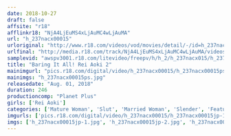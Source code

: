 ```yaml
---
date: 2018-10-27
draft: false
affsite: "r18"
afflinkr18: "NjA4LjEuMS4xLjAuMC4wLjAuMA"
url: "h_237nacx00015"
urloriginal: "http://www.r18.com/videos/vod/movies/detail/-/id=h_237nacx00015"
urlfinal: "http://media.r18.com/track/NjA4LjEuMS4xLjAuMC4wLjAuMA/videos/vod/movies/detail/-/id=h_237nacx00015"
samplevid: "awspv3001.r18.com/litevideo/freepv/h/h_2/h_237nacx015/h_237nacx015_dmb_w.mp4"
title: "Baring It All! Rei Aoki 2"
mainimgurl: "pics.r18.com/digital/video/h_237nacx00015/h_237nacx00015ps.jpg"
mainimgs: "h_237nacx00015ps.jpg"
releasedate: "Aug. 01, 2018"
duration: 246
productioncomp: "Planet Plus"
girls: ['Rei Aoki']
categories: ['Mature Woman', 'Slut', 'Married Woman', 'Slender', 'Featured Actress', 'Creampie', 'Over 4 Hours', 'Hi-Def']
imgurls: ['pics.r18.com/digital/video/h_237nacx00015/h_237nacx00015jp-1.jpg', 'pics.r18.com/digital/video/h_237nacx00015/h_237nacx00015jp-2.jpg', 'pics.r18.com/digital/video/h_237nacx00015/h_237nacx00015jp-3.jpg', 'pics.r18.com/digital/video/h_237nacx00015/h_237nacx00015jp-4.jpg', 'pics.r18.com/digital/video/h_237nacx00015/h_237nacx00015jp-5.jpg', 'pics.r18.com/digital/video/h_237nacx00015/h_237nacx00015jp-6.jpg', 'pics.r18.com/digital/video/h_237nacx00015/h_237nacx00015jp-7.jpg', 'pics.r18.com/digital/video/h_237nacx00015/h_237nacx00015jp-8.jpg', 'pics.r18.com/digital/video/h_237nacx00015/h_237nacx00015jp-9.jpg', 'pics.r18.com/digital/video/h_237nacx00015/h_237nacx00015jp-10.jpg', 'pics.r18.com/digital/video/h_237nacx00015/h_237nacx00015jp-11.jpg', 'pics.r18.com/digital/video/h_237nacx00015/h_237nacx00015jp-12.jpg', 'pics.r18.com/digital/video/h_237nacx00015/h_237nacx00015jp-13.jpg', 'pics.r18.com/digital/video/h_237nacx00015/h_237nacx00015jp-14.jpg', 'pics.r18.com/digital/video/h_237nacx00015/h_237nacx00015jp-15.jpg', 'pics.r18.com/digital/video/h_237nacx00015/h_237nacx00015jp-16.jpg', 'pics.r18.com/digital/video/h_237nacx00015/h_237nacx00015jp-17.jpg', 'pics.r18.com/digital/video/h_237nacx00015/h_237nacx00015jp-18.jpg', 'pics.r18.com/digital/video/h_237nacx00015/h_237nacx00015jp-19.jpg', 'pics.r18.com/digital/video/h_237nacx00015/h_237nacx00015jp-20.jpg']
imgs: ['h_237nacx00015jp-1.jpg', 'h_237nacx00015jp-2.jpg', 'h_237nacx00015jp-3.jpg', 'h_237nacx00015jp-4.jpg', 'h_237nacx00015jp-5.jpg', 'h_237nacx00015jp-6.jpg', 'h_237nacx00015jp-7.jpg', 'h_237nacx00015jp-8.jpg', 'h_237nacx00015jp-9.jpg', 'h_237nacx00015jp-10.jpg', 'h_237nacx00015jp-11.jpg', 'h_237nacx00015jp-12.jpg', 'h_237nacx00015jp-13.jpg', 'h_237nacx00015jp-14.jpg', 'h_237nacx00015jp-15.jpg', 'h_237nacx00015jp-16.jpg', 'h_237nacx00015jp-17.jpg', 'h_237nacx00015jp-18.jpg', 'h_237nacx00015jp-19.jpg', 'h_237nacx00015jp-20.jpg']
---
```

